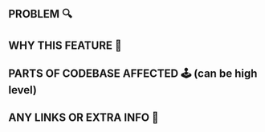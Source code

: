 ## PROBLEM 🔍

## WHY THIS FEATURE 🤔

## PARTS OF CODEBASE AFFECTED 🕹️ (can be high level) 

## ANY LINKS OR EXTRA INFO 💎
